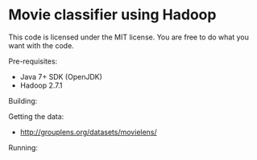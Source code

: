 Movie classifier using Hadoop
==============================

This code is licensed under the MIT license. You are free to do what you want with the code.

Pre-requisites:
* Java 7+ SDK (OpenJDK)
* Hadoop 2.7.1

Building:

Getting the data:
* http://grouplens.org/datasets/movielens/

Running:
